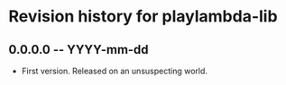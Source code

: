 # Revision history for playlambda-lib

## 0.0.0.0 -- YYYY-mm-dd

* First version. Released on an unsuspecting world.
